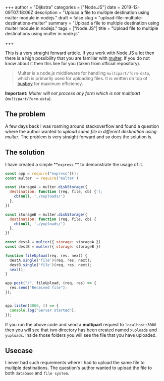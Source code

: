 +++
author = "Dijkstra"
categories = ["Node.JS"]
date = 2019-12-09T07:18:06Z
description = "Upload a file to multiple destination using multer module in nodejs."
draft = false
slug = "upload-file-multiple-destinations-multer"
summary = "Upload a file to multiple destination using multer module in nodejs."
tags = ["Node.JS"]
title = "Upload file to multiple destinations using multer in node.js"

+++


This is a very straight forward article. If you work with Node.JS a lot then there is a high possibility that you are familiar with [multer](https://www.npmjs.com/package/multer). If you do not know about it then this line for you (taken from official repository).

> Multer is a node.js middleware for handling `multipart/form-data`, which is primarily used for uploading files. It is written on top of [busboy](https://github.com/mscdex/busboy) for maximum efficiency.

**Important:** _Multer will not process any form which is not multipart (`multipart/form-data`)._

## The problem

A few days back I was roaming around stackoverflow and found a question where the author wanted to _upload same file in different destination using multer_. The problem is very straight forward and so does the solution is.

## The solution

I have created a simple  **`express` ** to demonstrate the usage of it.

```javascript
const app = require("express")();
const multer  = require('multer')

const storageA = multer.diskStorage({
  destination: function (req, file, cb) {');
    cb(null, './xuploads/')
  },
})

const storageB = multer.diskStorage({
  destination: function (req, file, cb) {
    cb(null, './yuploads/')
  },
})

const destA = multer({ storage: storageA })
const destB = multer({ storage: storageB })

function fileUpload(req, res, next) {
  destA.single('file')(req, res, next);
  destB.single('file')(req, res, next);
  next();
}

app.post("/", fileUpload, (req, res) => {
  res.send("Received file");
});


app.listen(3000, () => {
  console.log("Server started");
});

```

If you run the above code and send a **multipart** request to `localhost:3000` then you will see that two directory has been created named `xuploads` and `yuploads`. Inside those folders you will see the file that you have uploaded.

## Usecase

I never had such requrements where I had to upload the same file to multiple destinations. The question's author wanted to upload the file to both `database` and `file system`.

